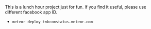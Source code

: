 This is a lunch hour project just for fun.
If you find it useful, please use different facebook app ID. 

* `meteor deploy tvbcomstatus.meteor.com`
